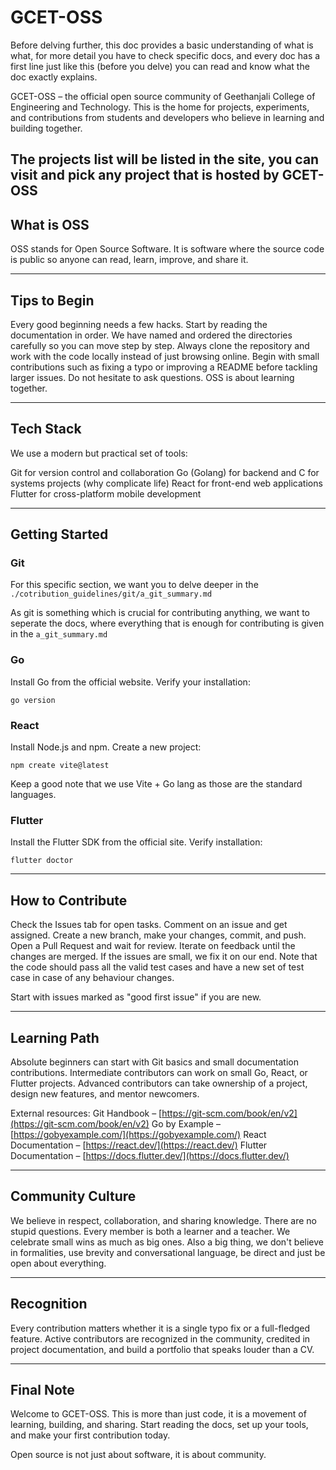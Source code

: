 # GCET-OSS

Before delving further, this doc provides a basic understanding
of what is what, for more detail you have to check specific docs,
and every doc has a first line just like this (before you delve)
you can read and know what the doc exactly explains.

GCET-OSS – the official open source community of Geethanjali College
of Engineering and Technology.
This is the home for projects, experiments, and contributions from
students and developers who believe in learning and building together.

The projects list will be listed in the site, you can visit and pick
any project that is hosted by GCET-OSS
---

## What is OSS

OSS stands for Open Source Software.
It is software where the source code is public so anyone can read,
learn, improve, and share it.

---

## Tips to Begin

Every good beginning needs a few hacks.
Start by reading the documentation in order. We have named
and ordered the directories carefully so you can move step
by step.
Always clone the repository and work with the code locally
instead of just browsing online.
Begin with small contributions such as fixing a typo or
improving a README before tackling larger issues.
Do not hesitate to ask questions. OSS is about learning together.

---

## Tech Stack

We use a modern but practical set of tools:

Git for version control and collaboration
Go (Golang) for backend and C for systems projects (why complicate life)
React for front-end web applications
Flutter for cross-platform mobile development

---

## Getting Started

### Git

For this specific section, we want you to delve
deeper in the `./cotribution_guidelines/git/a_git_summary.md`

As git is something which is crucial for contributing anything,
we want to seperate the docs, where everything that is enough
for contributing is given in the `a_git_summary.md`

### Go

Install Go from the official website.
Verify your installation:

```
go version
```

### React

Install Node.js and npm.
Create a new project:

```
npm create vite@latest
```
Keep a good note that we use Vite + Go lang as those are the standard languages.

### Flutter

Install the Flutter SDK from the official site.
Verify installation:

```
flutter doctor
```

---

## How to Contribute

Check the Issues tab for open tasks.
Comment on an issue and get assigned.
Create a new branch, make your changes, commit, and push.
Open a Pull Request and wait for review.
Iterate on feedback until the changes are merged.
If the issues are small, we fix it on our end.
Note that the code should pass all the valid test cases and have
a new set of test case in case of any behaviour changes.

Start with issues marked as "good first issue" if you are new.

---

## Learning Path

Absolute beginners can start with Git basics and small
documentation contributions.
Intermediate contributors can work on small Go, React, or Flutter projects.
Advanced contributors can take ownership of a project, design
new features, and mentor newcomers.

External resources:
Git Handbook – [https://git-scm.com/book/en/v2](https://git-scm.com/book/en/v2)
Go by Example – [https://gobyexample.com/](https://gobyexample.com/)
React Documentation – [https://react.dev/](https://react.dev/)
Flutter Documentation – [https://docs.flutter.dev/](https://docs.flutter.dev/)

---

## Community Culture

We believe in respect, collaboration, and sharing knowledge.
There are no stupid questions.
Every member is both a learner and a teacher.
We celebrate small wins as much as big ones.
Also a big thing, we don't believe in formalities,
use brevity and conversational language, be direct
and just be open about everything.

---

## Recognition

Every contribution matters whether it is a single typo fix or
a full-fledged feature.
Active contributors are recognized in the community, credited
in project documentation, and build a portfolio that speaks louder than a CV.

---

## Final Note

Welcome to GCET-OSS. This is more than just code, it is a movement
of learning, building, and sharing.
Start reading the docs, set up your tools, and make your first
contribution today.

Open source is not just about software, it is about community.
